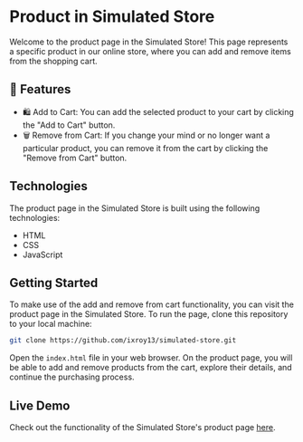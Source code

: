 # Product in Simulated Store

Welcome to the product page in the Simulated Store! This page represents a specific product in our online store, where you can add and remove items from the shopping cart.

## 🛒 Features

- 🛍️ Add to Cart: You can add the selected product to your cart by clicking the "Add to Cart" button.
- 🗑️ Remove from Cart: If you change your mind or no longer want a particular product, you can remove it from the cart by clicking the "Remove from Cart" button.

## Technologies

The product page in the Simulated Store is built using the following technologies:

- HTML
- CSS
- JavaScript

## Getting Started

To make use of the add and remove from cart functionality, you can visit the product page in the Simulated Store. To run the page, clone this repository to your local machine:

```bash
git clone https://github.com/ixroy13/simulated-store.git
```

Open the `index.html` file in your web browser. On the product page, you will be able to add and remove products from the cart, explore their details, and continue the purchasing process.

## Live Demo

Check out the functionality of the Simulated Store's product page [here](https://ixroy13.github.io/shop-product-site/).
